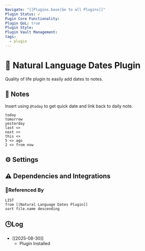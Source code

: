 ```yaml
---
Navigate: "[[Plugins.base|Go to all Plugins]]"
Plugin Status: ✔️
Pugin Core Functionality:
Plugin QoL: true
Plugin Style:
Plugin Vault Management:
tags:
  - plugin
---
```

# 🔌 Natural Language Dates Plugin

Quality of life plugin to easily add dates to notes.

## 📝 Notes

Insert using `@today` to get quick date and link back to daily note.

```
today
tomorrow
yesterday
last <>
next <>
this <>
5 <> ago
2 <> from now
```

## ⚙️ Settings

## ⚠️ Dependencies and Integrations

### 🔗Referenced By

```dataview
LIST
from [[Natural Language Dates Plugin]]
sort file.name descending
```

## 🕒Log

- [[2025-08-30]]
	- Plugin Installed
